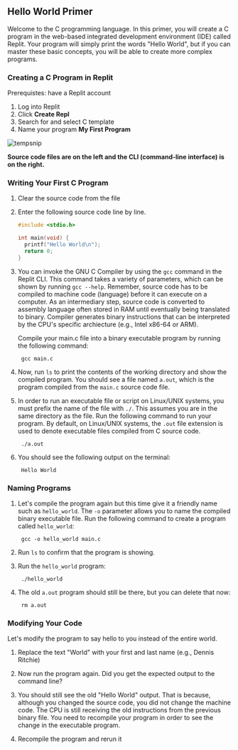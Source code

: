 ## Hello World Primer

Welcome to the C programming language. In this primer, you will create a C program in the web-based integrated development environment (IDE) called Replit.
Your program will simply print the words "Hello World", but if you can master these basic concepts, you will be able to create more complex programs.

### Creating a C Program in Replit
Prerequistes: have a Replit account

1. Log into Replit
1. Click **Create Repl**
1. Search for and select C template
1. Name your program **My First Program**

![tempsnip](https://github.com/it-academy-svhec/intro-to-programming/assets/61634762/6275c3cf-4b9f-4d83-ba3f-f43387a9499b)

**Source code files are on the left and the CLI (command-line interface) is on the right.**

### Writing Your First C Program
1. Clear the source code from the file
1. Enter the following source code line by line.

    ```C
    #include <stdio.h>
    
    int main(void) {
      printf("Hello World\n");
      return 0;
    }
    ```

1. You can invoke the GNU C Compiler by using the `gcc` command in the Replit CLI. This command takes a variety of parameters, which can be shown by running `gcc --help`. Remember, source code has to be compiled to machine code (language) before it can execute on a computer. As an intermediary step, source code is converted to assembly language often stored in RAM until eventually being translated to binary. Compiler generates binary instructions that can be interpreted by the CPU's specific archiecture (e.g., Intel x86-64 or ARM).

    Compile your main.c file into a binary executable program by running the following command:

        gcc main.c

1. Now, run `ls` to print the contents of the working directory and show the compiled program. You should see a file named `a.out`, which is the program compiled from the `main.c` source code file.

1. In order to run an executable file or script on Linux/UNIX systems, you must prefix the name of the file with `./`. This assumes you are in the same directory as the file. Run the following command to run your program. By default, on Linux/UNIX systems, the `.out` file extension is used to denote executable files compiled from C source code.

        ./a.out

1. You should see the following output on the terminal:

        Hello World

### Naming Programs
1. Let's compile the program again but this time give it a friendly name such as `hello_world`. The `-o` parameter allows you to name the compiled binary executable file. Run the following command to create a program called `hello_world`:

        gcc -o hello_world main.c

1. Run `ls` to confirm that the program is showing.

1. Run the `hello_world` program:

        ./hello_world

1. The old `a.out` program should still be there, but you can delete that now:

        rm a.out

### Modifying Your Code
Let's modify the program to say hello to you instead of the entire world.

1. Replace the text "World" with your first and last name (e.g., Dennis Ritchie)

1. Now run the program again. Did you get the expected output to the command line?

1. You should still see the old "Hello World" output. That is because, although you changed the source code, you did not change the machine code. The CPU is still receiving the old instructions from the previous binary file. You need to recompile your program in order to see the change in the executable program.

1. Recompile the program and rerun it

